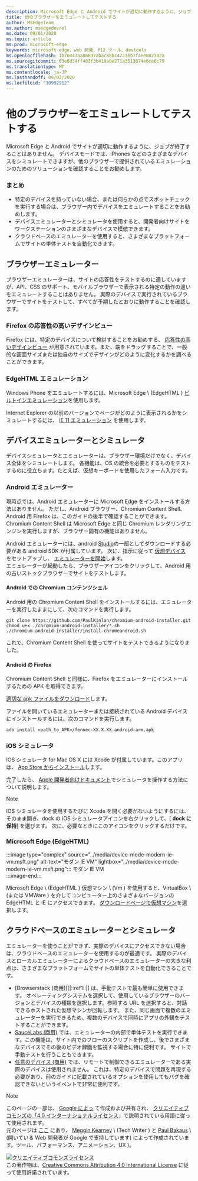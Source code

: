 ```yaml
---
description: Microsoft Edge と Android でサイトが適切に動作するように、ジョブが終了することはありません。  デバイスモードでは、iPhones などのさまざまなデバイスをシミュレートできますが、他のブラウザーで提供されているエミュレーションのためのソリューションを確認することをお勧めします。
title: 他のブラウザーをエミュレートしてテストする
author: MSEdgeTeam
ms.author: msedgedevrel
ms.date: 09/01/2020
ms.topic: article
ms.prod: microsoft-edge
keywords: microsoft edge、web 開発、f12 ツール、devtools
ms.openlocfilehash: 1b76447aa86837abac88bc4727eb7f4ee082342a
ms.sourcegitcommit: 63e6d34ff483f3b419a0e271a3513874e6ce6c79
ms.translationtype: MT
ms.contentlocale: ja-JP
ms.lasthandoff: 09/02/2020
ms.locfileid: "10992912"
---
```

<!-- Copyright Meggin Kearney and Paul Bakaus

   Licensed under the Apache License, Version 2.0 (the "License");
   you may not use this file except in compliance with the License.
   You may obtain a copy of the License at

       https://www.apache.org/licenses/LICENSE-2.0

   Unless required by applicable law or agreed to in writing, software
   distributed under the License is distributed on an "AS IS" BASIS,
   WITHOUT WARRANTIES OR CONDITIONS OF ANY KIND, either express or implied.
   See the License for the specific language governing permissions and
   limitations under the License.  -->





# 他のブラウザーをエミュレートしてテストする   




Microsoft Edge と Android でサイトが適切に動作するように、ジョブが終了することはありません。  デバイスモードでは、iPhones などのさまざまなデバイスをシミュレートできますが、他のブラウザーで提供されているエミュレーションのためのソリューションを確認することをお勧めします。  

### まとめ  

*   特定のデバイスを持っていない場合、または何らかの点でスポットチェックを実行する場合は、ブラウザー内でデバイスをエミュレートすることをお勧めします。  
*   デバイスエミュレーターとシミュレータを使用すると、開発者向けサイトをワークステーションのさまざまなデバイスで模倣できます。  
*   クラウドベースのエミュレーターを使用すると、さまざまなプラットフォームでサイトの単体テストを自動化できます。  

## ブラウザーエミュレーター  

ブラウザーエミュレーターは、サイトの応答性をテストするのに適していますが、API、CSS のサポート、モバイルブラウザーで表示される特定の動作の違いをエミュレートすることはありません。  実際のデバイスで実行されているブラウザーでサイトをテストして、すべてが予期したとおりに動作することを確認します。  

### Firefox の応答性の高いデザインビュー  

Firefox には、特定のデバイスについて検討することをお勧めする、 [応答性の高いデザインビュー][MDNResponsiveDesignMode] が用意されています。また、端をドラッグすることで、一般的な画面サイズまたは独自のサイズでデザインがどのように変化するかを調べることができます。  

### EdgeHTML エミュレーション  

Windows Phone をエミュレートするには、Microsoft Edge \ (EdgeHTML \) [ビルトインエミュレーション][DevToolsEdgeHtmlEmulation]を使用します。  

Internet Explorer の以前のバージョンでページがどのように表示されるかをシミュレートするには、 [IE 11 エミュレーション][Ie11DevToolsEmulation] を使用します。  

## デバイスエミュレーターとシミュレータ  

デバイスシミュレータとエミュレーターは、ブラウザー環境だけでなく、デバイス全体をシミュレートします。  各機能は、OS の統合を必要とするものをテストするのに役立ちます。たとえば、仮想キーボードを使用したフォーム入力です。  

### Android エミュレーター  

<!--  
:::image type="complex" source="../media/device-mode-android-emulator-stock-browser.msft.png" alt-text="Stock Browser in Android Emulator" lightbox="../media/device-mode-android-emulator-stock-browser.msft.png":::
   Stock Browser in Android Emulator  
:::image-end:::  
-->  

現時点では、Android エミュレーターに Microsoft Edge をインストールする方法はありません。  ただし、Android ブラウザー、Chromium Content Shell、Android 用 Firefox は、このガイドの後半で確認することができます。  Chromium Content Shell は Microsoft Edge と同じ Chromium レンダリングエンジンを実行しますが、ブラウザー固有の機能はありません。  

Android エミュレーターには、android [Studio][AndroidStudioDownload]の一部としてダウンロードする必要がある android SDK が付属しています。  次に、指示に従って [仮想デバイス][AndroidStudioCreateManageVirtualDevices] をセットアップし、 [エミュレーターを開始][AndroidStudioRunAppsAndroidEmulator]します。  
エミュレーターが起動したら、ブラウザーアイコンをクリックして、Android 用の古いストックブラウザーでサイトをテストします。  

#### Android での Chromium コンテンツシェル  

<!--  
:::image type="complex" source="../media/device-mode-android-avd-contentshell.msft.png" alt-text="Android Emulator Content Shell" lightbox="../media/device-mode-android-avd-contentshell.msft.png":::
   Android Emulator Content Shell  
:::image-end:::  
-->  

Android 用の Chromium Content Shell をインストールするには、エミュレーターを実行したままにして、次のコマンドを実行します。  

```shell
git clone https://github.com/PaulKinlan/chromium-android-installer.git
chmod u+x ./chromium-android-installer/*.sh
./chromium-android-installer/install-chromeandroid.sh
```  

これで、Chromium Content Shell を使ってサイトをテストできるようになりました。  

#### Android の Firefox  

<!--  
:::image type="complex" source="../media/device-mode-ff-on-android-emulator.msft.png" alt-text="Firefox Icon on Android Emulator" lightbox="../media/device-mode-ff-on-android-emulator.msft.png":::
   Firefox Icon on Android Emulator  
:::image-end:::  
-->  

Chromium Content Shell と同様に、Firefox をエミュレーターにインストールするための APK を取得できます。  

[適切な apk ファイルをダウンロード][MozillaFirefoxDownload]します。  

ファイルを開いているエミュレーターまたは接続されている Android デバイスにインストールするには、次のコマンドを実行します。  

```shell
adb install <path_to_APK>/fennec-XX.X.XX.android-arm.apk
```  

### iOS シミュレータ  

IOS シミュレータ for Mac OS X には Xcode が付属しています。このアプリは、 [App Store からインストール][MacAppStoreXcode]します。  

完了したら、 [Apple 開発者向けドキュメント][AppleSimulatorHelp]でシミュレータを操作する方法について説明します。  

> [!NOTE]
> IOS シミュレータを使用するたびに Xcode を開く必要がないようにするには、そのまま開き、dock の iOS シミュレータアイコンを右クリックして、[ **dock に保持**] を選びます。  次に、必要なときにこのアイコンをクリックするだけです。  

###  Microsoft Edge (EdgeHTML)  

:::image type="complex" source="../media/device-mode-modern-ie-vm.msft.png" alt-text="モダン IE VM" lightbox="../media/device-mode-modern-ie-vm.msft.png":::
   モダン IE VM  
:::image-end:::  

Microsoft Edge \ (EdgeHTML \) 仮想マシン \ (Vm \) を使用すると、VirtualBox \ (または VMWare \) を介してコンピューター上のさまざまなバージョンの EdgeHTML と IE にアクセスできます。  [ダウンロードページで仮想マシン][MicrosoftDeveloperEdgeVms]を選択します。  

## クラウドベースのエミュレーターとシミュレータ  

エミュレーターを使うことができず、実際のデバイスにアクセスできない場合は、クラウドベースのエミュレーターを使用するのが最適です。  実際のデバイスとローカルエミュレーターによるクラウドベースのエミュレーターの大きな利点は、さまざまなプラットフォームでサイトの単体テストを自動化できることです。  

*   [Browserstack (商用)][|::ref1::|] は、手動テストで最も簡単に使用できます。  オペレーティングシステムを選択して、使用しているブラウザーのバージョンとデバイスの種類を選択します。参照する URL を選択すると、対話できるホストされた仮想マシンが回転します。  また、同じ画面で複数のエミュレーターを実行できるため、複数のデバイスで同時にアプリの外観をテストすることができます。  
*   [SauceLabs (商用)][SauceLabs] では、エミュレーターの内部で単体テストを実行できます。この機能は、サイト内でのフローのスクリプトを作成し、後でさまざまなデバイスでその後のビデオ録画を監視する場合に特に便利です。  サイトで手動テストを行うこともできます。  
*   [任意のデバイス (商用)][AppExperience] では、リモートで制御できるエミュレーターである実際のデバイスは使用されません。  これは、特定のデバイスで問題を再現する必要があり、前のガイドに記載されているオプションを使用してもバグを確認できないというイベントで非常に便利です。  

<!--  
 


-->  

<!-- links -->  

[DevToolsEdgeHtmlEmulation]: /microsoft-edge/devtools-guide/emulation "DevTools (EdgeHTML)-エミュレーション |Microsoft ドキュメント"  

[Ie11DevToolsEmulation]: /previous-versions/windows/internet-explorer/ie-developer/samples/dn255001(v=vs.85) "ブラウザー、画面サイズ、GPS 位置をエミュレートするMicrosoft ドキュメント"  

[MicrosoftDeveloperEdgeVms]: https://developer.microsoft.com/microsoft-edge/tools/vms "仮想マシンをダウンロードする"  

[AndroidStudioCreateManageVirtualDevices]: https://developer.android.com/tools/devices/managing-avds.html "仮想デバイスを作成して管理するAndroid 開発者"  
[AndroidStudioDownload]:  https://developer.android.com/sdk/installing/studio.html "Android Studio と SDK ツールのダウンロード |Android 開発者"  
[AndroidStudioRunAppsAndroidEmulator]: https://developer.android.com/tools/devices/emulator.html "Android エミュレーターでアプリを実行する |Android 開発者"  

[AppExperience]: https://www.sigos.com/app-experience/ "アプリのエクスペリエンス"  
[AppleSimulatorHelp]: https://help.apple.com/simulator/mac/current "シミュレータヘルプ-現在のところ |アップル"  
[BrowserStack]: https://www.browserstack.com/automate "BrowserStack"  
[MacAppStoreXcode]: https://itunes.apple.com/app/xcode/id497799835 "Mac App Store の Xcode"  
[MDNResponsiveDesignMode]: https://developer.mozilla.org/docs/Tools/Responsive_Design_View "応答性の高いデザインモード |MDN"  
[MozillaFirefoxDownload]: https://www.mozilla.org/firefox/all/#product-android-beta "Firefox ブラウザーをダウンロードする"  
[SauceLabs]: https://saucelabs.com "ソースラボ"  

> [!NOTE]
> このページの一部は、 [Google によっ][GoogleSitePolicies] て作成および共有され、 [クリエイティブコモンズの「4.0 インターナショナルライセンス][CCA4IL]」で説明されている用語に従って使用されます。  
> 元のページは [ここ](https://developers.google.com/web/tools/chrome-devtools/device-mode/testing-other-browsers) にあり、 [Meggin Kearney][MegginKearney] \ (Tech Writer \) と [Paul Bakaus][PaulBakaus] \ (開いている Web 開発者が Google で支持しています) によって作成されています。ツール、パフォーマンス、アニメーション、UX \)。  

[![クリエイティブコモンズライセンス][CCby4Image]][CCA4IL]  
この著作物は、[Creative Commons Attribution 4.0 International License][CCA4IL] に従って使用許諾されています。  

[CCA4IL]: https://creativecommons.org/licenses/by/4.0  
[CCby4Image]: https://i.creativecommons.org/l/by/4.0/88x31.png  
[GoogleSitePolicies]: https://developers.google.com/terms/site-policies  
[KayceBasques]: https://developers.google.com/web/resources/contributors/kaycebasques  
[MegginKearney]: https://developers.google.com/web/resources/contributors/megginkearney  
[PaulBakaus]: https://developers.google.com/web/resources/contributors/pbakaus  
